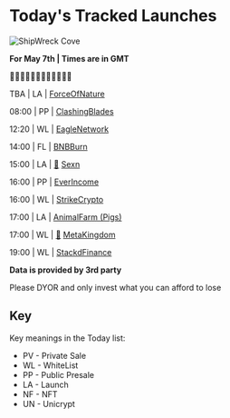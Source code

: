 
# Today's Tracked Launches

![ShipWreck Cove](https://files.catbox.moe/24q2m5.jpg) 

**For May 7th | Times are in GMT**

🏴‍☠️🏴‍☠️🏴‍☠️🏴‍☠️🏴‍☠️🏴‍☠️

TBA  | LA |  [ForceOfNature](https://t.me/forceofnature)

08:00 | PP |  [ClashingBlades](https://t.me/clashingblades)

12:20 | WL |  [EagleNetwork](https://t.me/EagleNetWorkApp)

14:00 | FL |  [BNBBurn](https://t.me/BNBurnOfficial)

15:00 | LA | [📲](https://www.pinksale.finance/#/launchpad/0x9A777700ceCfc04625E5fE26DAb598B569F09fA5?chain=BSC) [Sexn](https://t.me/SEXN_Official)

16:00 | PP |  [EverIncome](https://t.me/everincomecoin)

16:00 | WL |  [StrikeCrypto](https://t.me/Strikecryptoen)

17:00 | LA |  [AnimalFarm (Pigs)](https://t.me/The_Animal_Farm)

17:00 | WL | [📲](https://www.pinksale.finance/#/launchpad/0x0a855Bd7b615679B771DB5A844A8Fb1e83d93e15?chain=BSC) [MetaKingdom](https://t.me/metakingdomD)

19:00 | WL |  [StackdFinance](https://t.me/stackdfinance)


**Data is provided by 3rd party**

Please DYOR and only invest what you can afford to lose

## Key
Key meanings in the Today list:

- PV - Private Sale
- WL - WhiteList
- PP - Public Presale
- LA - Launch
- NF - NFT
- UN - Unicrypt